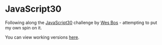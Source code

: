 # JavaScript30
Following along the [JavaScript30](https://javascript30.com/) challenge by [Wes Bos](http://wesbos.com/) - attempting to put my own spin on it.

You can view working versions [here](https://vanillaslice.github.io/JavaScript30/).
